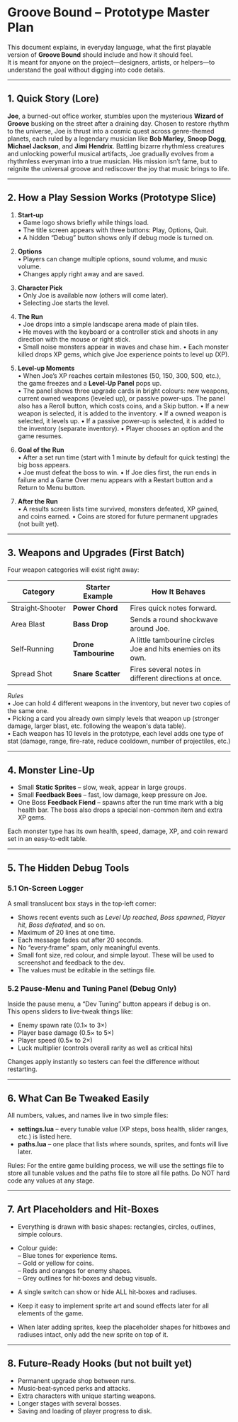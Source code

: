 # Groove Bound – Prototype Master Plan

This document explains, in everyday language, what the first playable version of **Groove Bound** should include and how it should feel.  
It is meant for anyone on the project—designers, artists, or helpers—to understand the goal without digging into code details.

---

## 1. Quick Story (Lore)

**Joe**, a burned-out office worker, stumbles upon the mysterious **Wizard of Groove** busking on the street after a draining day. Chosen to restore rhythm to the universe, Joe is thrust into a cosmic quest across genre-themed planets, each ruled by a legendary musician like **Bob Marley**, **Snoop Dogg**, **Michael Jackson**, and **Jimi Hendrix**. Battling bizarre rhythmless creatures and unlocking powerful musical artifacts, Joe gradually evolves from a rhythmless everyman into a true musician. His mission isn’t fame, but to reignite the universal groove and rediscover the joy that music brings to life.

---

## 2. How a Play Session Works (Prototype Slice)

1. **Start‑up**  
   • Game logo shows briefly while things load.  
   • The title screen appears with three buttons: Play, Options, Quit.  
   • A hidden “Debug” button shows only if debug mode is turned on.

2. **Options**  
   • Players can change multiple options, sound volume, and music volume.  
   • Changes apply right away and are saved.

3. **Character Pick**  
   • Only Joe is available now (others will come later).  
   • Selecting Joe starts the level.

4. **The Run**  
   • Joe drops into a simple landscape arena made of plain tiles.  
   • He moves with the keyboard or a controller stick and shoots in any direction with the mouse or right stick.  
   • Small noise monsters appear in waves and chase him.
   • Each monster killed drops XP gems, which give Joe experience points to level up (XP).

5. **Level‑up Moments**  
   • When Joe’s XP reaches certain milestones (50, 150, 300, 500, etc.), the game freezes and a **Level‑Up Panel** pops up.  
   • The panel shows three upgrade cards in bright colours: new weapons, current owned weapons (leveled up), or passive power-ups. The panel also has a Reroll button, which costs coins, and a Skip button.
   • If a new weapon is selected, it is added to the inventory.
   • If a owned weapon is selected, it levels up.
   • If a passive power-up is selected, it is added to the inventory (separate inventory).
   • Player chooses an option and the game resumes.

6. **Goal of the Run**  
   • After a set run time (start with 1 minute by default for quick testing) the big boss appears.  
   • Joe must defeat the boss to win.
   • If Joe dies first, the run ends in failure and a Game Over menu appears with a Restart button and a Return to Menu button.

7. **After the Run**  
   • A results screen lists time survived, monsters defeated, XP gained, and coins earned.
   • Coins are stored for future permanent upgrades (not built yet).

---

## 3. Weapons and Upgrades (First Batch)

Four weapon categories will exist right away:

| Category | Starter Example | How It Behaves |
|-------|-----------------|----------------|
| Straight‑Shooter | **Power Chord** | Fires quick notes forward. |
| Area Blast | **Bass Drop** | Sends a round shockwave around Joe. |
| Self‑Running | **Drone Tambourine** | A little tambourine circles Joe and hits enemies on its own. |
| Spread Shot | **Snare Scatter** | Fires several notes in different directions at once. |

*Rules*  
• Joe can hold 4 different weapons in the inventory, but never two copies of the same one.  
• Picking a card you already own simply levels that weapon up (stronger damage, larger blast, etc. following the weapon's data table).  
• Each weapon has 10 levels in the prototype, each level adds one type of stat (damage, range, fire-rate, reduce cooldown, number of projectiles, etc.)

---

## 4. Monster Line‑Up

* Small **Static Sprites** – slow, weak, appear in large groups.  
* Small **Feedback Bees** – fast, low damage, keep pressure on Joe.  
* One Boss **Feedback Fiend** – spawns after the run time mark with a big health bar. The boss also drops a special non-common item and extra XP gems.

Each monster type has its own health, speed, damage, XP, and coin reward set in an easy‑to‑edit table.

---

## 5. The Hidden Debug Tools

### 5.1 On‑Screen Logger  
A small translucent box stays in the top‑left corner:

* Shows recent events such as *Level Up reached*, *Boss spawned*, *Player hit*, *Boss defeated*, and so on.  
* Maximum of 20 lines at one time.  
* Each message fades out after 20 seconds. 
* No “every‑frame” spam, only meaningful events.
* Small font size, red colour, and simple layout. These will be used to screenshot and feedback to the dev.
* The values must be editable in the settings file.

### 5.2 Pause‑Menu and Tuning Panel (Debug Only)  
Inside the pause menu, a “Dev Tuning” button appears if debug is on.  
This opens sliders to live‑tweak things like:  

* Enemy spawn rate (0.1× to 3×)  
* Player base damage (0.5× to 5×)  
* Player speed (0.5× to 2×)  
* Luck multiplier (controls overall rarity as well as critical hits)

Changes apply instantly so testers can feel the difference without restarting.

---

## 6. What Can Be Tweaked Easily

All numbers, values, and names live in two simple files:

* **settings.lua** – every tunable value (XP steps, boss health, slider ranges, etc.) is listed here.  
* **paths.lua** – one place that lists where sounds, sprites, and fonts will live later.

Rules: For the entire game building process, we will use the settings file to store all tunable values and the paths file to store all file paths. Do NOT hard code any values at any stage.

---

## 7. Art Placeholders and Hit‑Boxes

* Everything is drawn with basic shapes: rectangles, circles, outlines, simple colours.
* Colour guide:  
  – Blue tones for experience items.  
  – Gold or yellow for coins.  
  – Reds and oranges for enemy shapes.  
  – Grey outlines for hit‑boxes and debug visuals.

* A single switch can show or hide ALL hit‑boxes and radiuses.
* Keep it easy to implement sprite art and sound effects later for all elements of the game.
* When later adding sprites, keep the placeholder shapes for hitboxes and radiuses intact, only add the new sprite on top of it.

---

## 8. Future‑Ready Hooks (but not built yet)

* Permanent upgrade shop between runs.  
* Music‑beat‑synced perks and attacks.  
* Extra characters with unique starting weapons.  
* Longer stages with several bosses.  
* Saving and loading of player progress to disk.